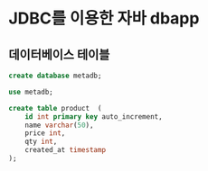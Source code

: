 # JDBC를 이용한 자바 dbapp

## 데이터베이스 테이블
```sql
create database metadb;

use metadb;

create table product  (
	id int primary key auto_increment,
    name varchar(50),
    price int,
    qty int,
    created_at timestamp
);

```
